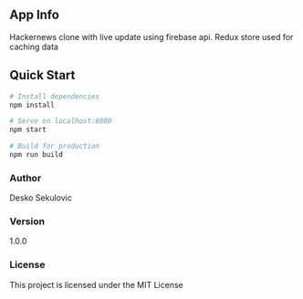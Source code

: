 ## App Info

Hackernews clone with live update using firebase api. Redux store used for caching data

## Quick Start

```bash
# Install dependencies
npm install

# Serve on localhost:8080
npm start

# Build for production
npm run build
```

### Author

Desko Sekulovic

### Version

1.0.0

### License

This project is licensed under the MIT License
